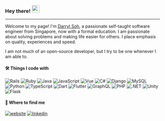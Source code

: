 
### Hey there! <img src="https://media.giphy.com/media/hvRJCLFzcasrR4ia7z/giphy.gif" width="25px">
---
Welcome to my page!
I'm [Darryl Soh](https://darrylssy.com/), a passionate self-taught software engineer from Singapore, now with a formal education. I am passionate about solving problems and making life easier for others. I place emphasis on quality, experiences and speed.

I am not much of an open-source developer, but I try to be one whenever I am able to. 

#### 🛠 Things I code with 
![Rails](https://img.shields.io/badge/-Rails-CC0000?style=flat-square&logo=ruby-on-rails&logoColor=white)
![Ruby](https://img.shields.io/badge/-Ruby-CC342D?style=flat-square&logo=ruby&logoColor=white)
![Java](https://img.shields.io/badge/-Java-f89820?style=flat-square&logo=openjdk&logoColor=white)
![JavaScript](https://img.shields.io/badge/-JavaScript-F7DF1E?style=flat-square&logo=javascript&logoColor=black)
![Vue](https://img.shields.io/badge/-Vue-4FC08D?style=flat-square&logo=vue.js&logoColor=white)
![C#](https://img.shields.io/badge/-C%23-239120?style=flat-square&logo=csharp&logoColor=white)
![Django](https://img.shields.io/badge/-Django-092E20?style=flat-square&logo=django&logoColor=white)
![MySQL](https://img.shields.io/badge/-MySQL-4479A1?style=flat-square&logo=mysql&logoColor=white)
![Python](https://img.shields.io/badge/-Python-3776AB?style=flat-square&logo=python&logoColor=white)
![TypeScript](https://img.shields.io/badge/-TypeScript-3178C6?style=flat-square&logo=typescript&logoColor=white)
![Dart](https://img.shields.io/badge/-Dart-0175C2?style=flat-square&logo=dart&logoColor=white)
![Flutter](https://img.shields.io/badge/-Flutter-02569B?style=flat-square&logo=flutter&logoColor=white)
![GraphQL](https://img.shields.io/badge/-GraphQL-E10098?style=flat-square&logo=graphql&logoColor=white)
![PHP](https://img.shields.io/badge/-PHP-777BB4?style=flat-square&logo=php&logoColor=white)
![.NET](https://img.shields.io/badge/-.NET-512BD4?style=flat-square&logo=.net&logoColor=white)
![Unity](https://img.shields.io/badge/-Unity-959595?style=flat-square&logo=unity&logoColor=white)
![Flask](https://img.shields.io/badge/-Flask-000000?style=flat-square&logo=flask&logoColor=white)


#### 🔗 Where to find me 
[![website](https://img.shields.io/badge/My_Website-000?style=for-the-badge&logo=ko-fi&logoColor=white)](https://darrylssy.com/)
[![linkedin](https://img.shields.io/badge/linkedin-0A66C2?style=for-the-badge&logo=linkedin&logoColor=white)](https://www.linkedin.com/in/DarrylSSY)
